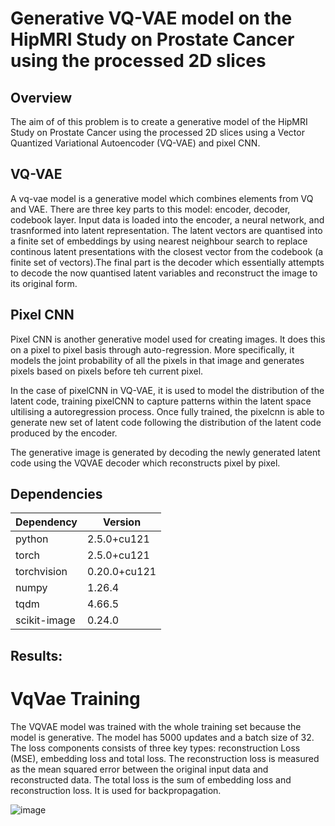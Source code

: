 # Generative VQ-VAE model on the HipMRI Study on Prostate Cancer using the processed 2D slices
## Overview
The aim of of this problem is to create a generative model of the HipMRI Study on Prostate Cancer using the processed 2D slices using a Vector Quantized Variational Autoencoder (VQ-VAE) and pixel CNN. 

## VQ-VAE
A vq-vae model is a generative model which combines elements from VQ and VAE. There are three key parts to this model: encoder, decoder, codebook layer.
Input data is loaded into the encoder, a neural network, and trasnformed into latent representation. The latent vectors are quantised into a finite set of embeddings by using nearest neighbour search to replace continous latent presentations with the closest vector from the codebook (a finite set of vectors).The final part is the decoder which essentially attempts to decode the now quantised latent variables and reconstruct the image to its original form. 

## Pixel CNN

Pixel CNN is another generative model used for creating images. It does this on a pixel to pixel basis through auto-regression. More specifically, it models the joint probability of all the pixels in that image and generates pixels based on pixels before teh current pixel.

In the case of pixelCNN in VQ-VAE, it is used to model the distribution of the latent code, training pixelCNN to capture patterns within the latent space ultilising a autoregression process. Once fully trained, the pixelcnn is able to generate new set of latent code following the distribution of the latent code produced by the encoder.

The generative image is generated by decoding the newly generated latent code using the VQVAE decoder which reconstructs pixel by pixel. 

## Dependencies

| Dependency | Version |
| ------------- | ------------- |
| python| 2.5.0+cu121 |
| torch| 2.5.0+cu121 |
| torchvision| 0.20.0+cu121 |
| numpy| 1.26.4 |
|tqdm|4.66.5|
| scikit-image| 0.24.0 |

## Results:
# VqVae Training
The VQVAE model was trained with the whole training set because the model is generative. The model has 5000 updates and a batch size of 32. The loss components consists of three key types: reconstruction Loss (MSE), embedding loss and total loss. The reconstruction loss is measured as the mean squared error between the original input data and reconstructed data. The total loss is the sum of embedding loss and reconstruction loss. It is used for backpropagation.

![image](https://github.com/user-attachments/assets/4b8f3313-842a-4ff9-84ed-320aab53b73e)


